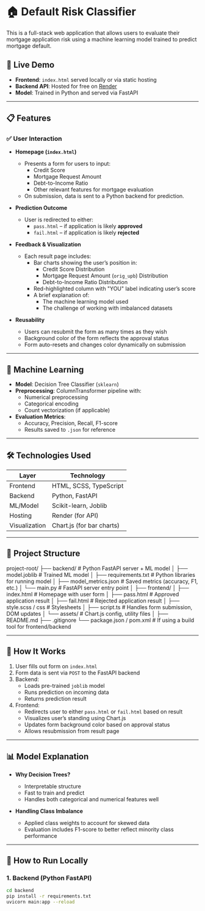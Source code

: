 # 🏠 Default Risk Classifier

This is a full-stack web application that allows users to evaluate their mortgage application risk using a machine learning model trained to predict mortgage default.

## 🚀 Live Demo

- **Frontend**: `index.html` served locally or via static hosting
- **Backend API**: Hosted for free on [Render](https://render.com)
- **Model**: Trained in Python and served via FastAPI

---

## 📋 Features

### ✅ User Interaction

- **Homepage (`index.html`)**
  - Presents a form for users to input:
    - Credit Score
    - Mortgage Request Amount
    - Debt-to-Income Ratio
    - Other relevant features for mortgage evaluation
  - On submission, data is sent to a Python backend for prediction.

- **Prediction Outcome**
  - User is redirected to either:
    - `pass.html` – if application is likely **approved**
    - `fail.html` – if application is likely **rejected**

- **Feedback & Visualization**
  - Each result page includes:
    - Bar charts showing the user’s position in:
      - Credit Score Distribution
      - Mortgage Request Amount (`orig_upb`) Distribution
      - Debt-to-Income Ratio Distribution
    - Red-highlighted column with "YOU" label indicating user’s score
    - A brief explanation of:
      - The machine learning model used
      - The challenge of working with imbalanced datasets

- **Reusability**
  - Users can resubmit the form as many times as they wish
  - Background color of the form reflects the approval status
  - Form auto-resets and changes color dynamically on submission

---

## 🧠 Machine Learning

- **Model**: Decision Tree Classifier (`sklearn`)
- **Preprocessing**: ColumnTransformer pipeline with:
  - Numerical preprocessing
  - Categorical encoding
  - Count vectorization (if applicable)
- **Evaluation Metrics**:
  - Accuracy, Precision, Recall, F1-score
  - Results saved to `.json` for reference

---

## 🛠️ Technologies Used

| Layer | Technology |
|-------|------------|
| Frontend | HTML, SCSS, TypeScript |
| Backend | Python, FastAPI |
| ML/Model | Scikit-learn, Joblib |
| Hosting | Render (for API) |
| Visualization | Chart.js (for bar charts) |

---

## 📁 Project Structure
project-root/
├── backend/ # Python FastAPI server + ML model
│ ├── model.joblib # Trained ML model
│ ├── requirements.txt # Python libraries for running model
│ ├── model_metrics.json # Saved metrics (accuracy, F1, etc.)
│ └── main.py # FastAPI server entry point
│
├── frontend/
│ ├── index.html # Homepage with user form
│ ├── pass.html # Approved application result
│ ├── fail.html # Rejected application result
│ ├── style.scss / css # Stylesheets
│ ├── script.ts # Handles form submission, DOM updates
│ └── assets/ # Chart.js config, utility files
│
├── README.md
├── .gitignore
└── package.json / pom.xml # If using a build tool for frontend/backend


---

## 🔁 How It Works

1. User fills out form on `index.html`
2. Form data is sent via `POST` to the FastAPI backend
3. Backend:
   - Loads pre-trained `joblib` model
   - Runs prediction on incoming data
   - Returns prediction result
4. Frontend:
   - Redirects user to either `pass.html` or `fail.html` based on result
   - Visualizes user’s standing using Chart.js
   - Updates form background color based on approval status
   - Allows resubmission from result page

---

## 📊 Model Explanation

- **Why Decision Trees?**
  - Interpretable structure
  - Fast to train and predict
  - Handles both categorical and numerical features well

- **Handling Class Imbalance**
  - Applied class weights to account for skewed data
  - Evaluation includes F1-score to better reflect minority class performance

---

## 🧪 How to Run Locally

### 1. Backend (Python FastAPI)
```bash
cd backend
pip install -r requirements.txt
uvicorn main:app --reload


